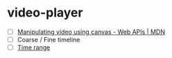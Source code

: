 video-player
============
- [ ] [Manipulating video using canvas - Web APIs | MDN](https://developer.mozilla.org/en-US/docs/Web/API/Canvas_API/Manipulating_video_using_canvas)
- [ ] Coarse / Fine timeline
- [ ] [Time range](https://github.com/dirkarnez/video-player/blob/main/index.html#L108)